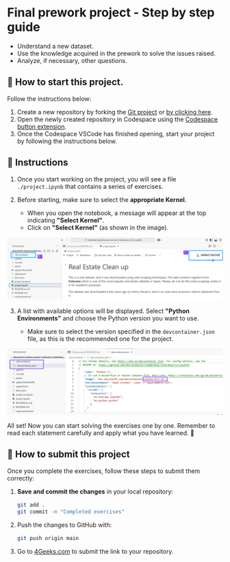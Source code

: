<!--hide-->
# Final prework project - Step by step guide
<!--endhide-->

- Understand a new dataset.
- Use the knowledge acquired in the prework to solve the issues raised.
- Analyze, if necessary, other questions.

<onlyfor saas="false" withBanner="false">

## 🌱 How to start this project.

Follow the instructions below:

1. Create a new repository by forking the [Git project](https://github.com/4GeeksAcademy/realestate-datacleanup-exercise) or [by clicking here](https://github.com/4GeeksAcademy/realestate-datacleanup-exercise/fork).
2. Open the newly created repository in Codespace using the [Codespace button extension](https://docs.github.com/en/codespaces/developing-in-codespaces/creating-a-codespace-for-a-repository#creating-a-codespace-for-a-repository).
3. Once the Codespace VSCode has finished opening, start your project by following the instructions below.

</onlyfor>


## 📝 Instructions

1. Once you start working on the project, you will see a file `./project.ipynb` that contains a series of exercises.
2. Before starting, make sure to select the **appropriate Kernel**.

    - When you open the notebook, a message will appear at the top indicating **"Select Kernel"**.
    - Click on **"Select Kernel"** (as shown in the image).

![image-kernel](.\assets\image-kernel.png)

3. A list with available options will be displayed. Select **"Python Environments"** and choose the Python version you want to use.

    - Make sure to select the version specified in the `devcontainer.json` file, as this is the recommended one for the project.

![image-devcontainer](.\assets\devcontainer-image.png)

All set! Now you can start solving the exercises one by one. Remember to read each statement carefully and apply what you have learned. 🚀

## 🚛 How to submit this project

Once you complete the exercises, follow these steps to submit them correctly:

1. **Save and commit the changes** in your local repository:

   ```sh
   git add .
   git commit -m "Completed exercises"
   ```
2. Push the changes to GitHub with:

    ```sh
    git push origin main
    ```
3. Go to [4Geeks.com](https://4geeks.com) to submit the link to your repository.

